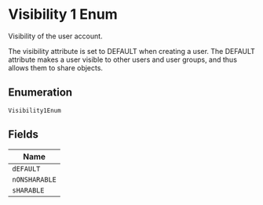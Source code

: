 
# Visibility 1 Enum

Visibility of the user account.

The visibility attribute is set to DEFAULT when creating a user. The DEFAULT attribute makes a user visible to other users and user groups, and thus allows them to share objects.

## Enumeration

`Visibility1Enum`

## Fields

| Name |
|  --- |
| `dEFAULT` |
| `nONSHARABLE` |
| `sHARABLE` |

